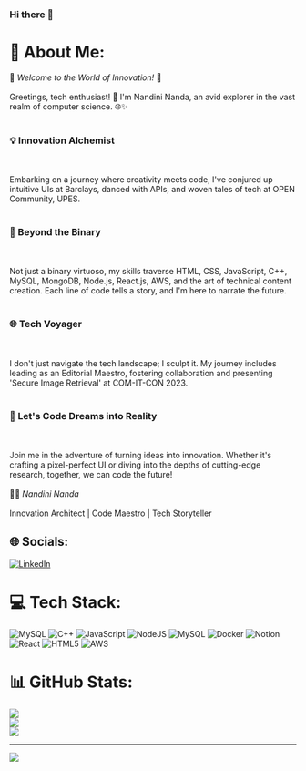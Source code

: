 ### Hi there 👋
# 💫 About Me:
🚀 *Welcome to the World of Innovation!* 🚀
<br><br>
Greetings, tech enthusiast! 👋 I'm  Nandini Nanda, an avid explorer in the vast realm of computer science. 🌐✨
<br><br>
### 💡 Innovation Alchemist
<br><br>Embarking on a journey where creativity meets code, I've conjured up intuitive UIs at Barclays, danced with APIs, and woven tales of tech at OPEN Community, UPES. 
<br><br>
### 🚀 Beyond the Binary
<br><br>Not just a binary virtuoso, my skills traverse HTML, CSS, JavaScript, C++, MySQL, MongoDB, Node.js, React.js, AWS, and the art of technical content creation. Each line of code tells a story, and I'm here to narrate the future.
<br><br>
### 🌐 Tech Voyager
<br><br>I don't just navigate the tech landscape; I sculpt it. My journey includes leading as an Editorial Maestro, fostering collaboration and presenting 'Secure Image Retrieval' at COM-IT-CON 2023.
<br><br>
### 🤖 Let's Code Dreams into Reality
<br><br>Join me in the adventure of turning ideas into innovation. Whether it's crafting a pixel-perfect UI or diving into the depths of cutting-edge research, together, we can code the future!
<br><br>👨‍💻 *Nandini Nanda*
<br><br>Innovation Architect | Code Maestro | Tech Storyteller



## 🌐 Socials:
[![LinkedIn](https://img.shields.io/badge/LinkedIn-%230077B5.svg?logo=linkedin&logoColor=white)](https://linkedin.com/in/Nandini) 

# 💻 Tech Stack:
![MySQL](https://img.shields.io/badge/mysql-%2300000f.svg?style=for-the-badge&logo=mysql&logoColor=white) ![C++](https://img.shields.io/badge/c++-%2300599C.svg?style=for-the-badge&logo=c%2B%2B&logoColor=white) ![JavaScript](https://img.shields.io/badge/javascript-%23323330.svg?style=for-the-badge&logo=javascript&logoColor=%23F7DF1E) ![NodeJS](https://img.shields.io/badge/node.js-6DA55F?style=for-the-badge&logo=node.js&logoColor=white) ![MySQL](https://img.shields.io/badge/mysql-%2300000f.svg?style=for-the-badge&logo=mysql&logoColor=white) ![Docker](https://img.shields.io/badge/docker-%230db7ed.svg?style=for-the-badge&logo=docker&logoColor=white) ![Notion](https://img.shields.io/badge/Notion-%23000000.svg?style=for-the-badge&logo=notion&logoColor=white) ![React](https://img.shields.io/badge/react-%2320232a.svg?style=for-the-badge&logo=react&logoColor=%2361DAFB) ![HTML5](https://img.shields.io/badge/html5-%23E34F26.svg?style=for-the-badge&logo=html5&logoColor=white) ![AWS](https://img.shields.io/badge/AWS-%23FF9900.svg?style=for-the-badge&logo=amazon-aws&logoColor=white)
# 📊 GitHub Stats:
![](https://github-readme-stats.vercel.app/api?username=NandiniNanda&theme=radical&hide_border=false&include_all_commits=false&count_private=false)<br/>
![](https://github-readme-streak-stats.herokuapp.com/?user=NandiniNanda&theme=radical&hide_border=false)<br/>
![](https://github-readme-stats.vercel.app/api/top-langs/?username=NandiniNanda&theme=radical&hide_border=false&include_all_commits=false&count_private=false&layout=compact)

---
[![](https://visitcount.itsvg.in/api?id=NandiniNanda&icon=0&color=0)](https://visitcount.itsvg.in)



